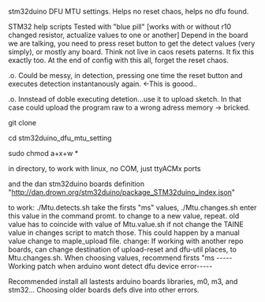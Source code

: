 stm32duino DFU MTU settings. Helps no reset chaos, helps no dfu found.

STM32 help scripts
Tested with "blue pill"
[works with or without r10 changed resistor,
actualize values to one or another] Depend in the board we are talking, you need to press reset button to get the detect values (very simply), or mostly any board. 
Think not live in caos resets paterns. It fix this exactly too. At the end of config with this all, forget the reset chaos.

.o. Could be messy, in detection, pressing one time the reset button and executes detection instantanously again. <-This is goood..

.o. Innstead of doble executing detetion...use it to upload sketch. In that case could upload the program raw to a wrong adress memory -> bricked.


git clone

cd stm32duino_dfu_mtu_setting

sudo chmod a+x+w *


in directory,
to work with linux, no COM, just ttyACMx ports

and the dan stm32duino boards definition "http://dan.drown.org/stm32duino/package_STM32duino_index.json"


to work:
./Mtu.detects.sh 
take the firsts "ms" values, 
./Mtu.changes.sh 
enter this value in the command promt.
to change to a new value, repeat.
old value has to coincide with value of Mtu.value.sh
if not change the TAINE value in changes script
to match those. This could happen by a manual value change
to maple_upload file.
change:
If working with another repo boards, can change destination of upload-reset and dfu-util places, to Mtu.changes.sh.
When choosing values, recommend firsts "ms
-----Working patch when arduino wont detect dfu device error-----


Recommended install all lastests arduino boards libraries, m0, m3, and stm32... Choosing older boards defs dive into other errors.
